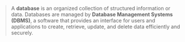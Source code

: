> A **database** is an organized collection of structured information or data. Databases are managed by **Database Management Systems (DBMS)**, a software that provides an interface for users and applications to create, retrieve, update, and delete data efficiently and securely.